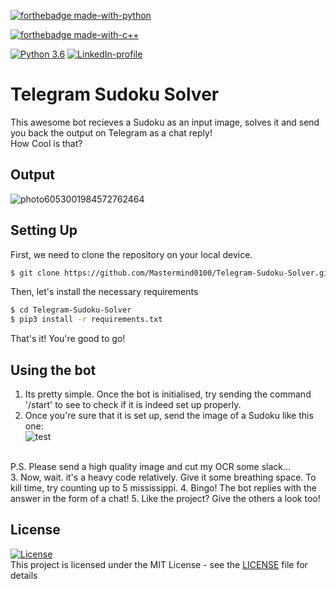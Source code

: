[![forthebadge made-with-python](http://ForTheBadge.com/images/badges/made-with-python.svg)](https://www.python.org/)

[![forthebadge made-with-c++](https://forthebadge.com/images/badges/made-with-c-plus-plus.svg)](http://www.cplusplus.org/)

[![Python 3.6](https://img.shields.io/badge/python-3.6-green.svg)](https://www.python.org/downloads/release/python-360/) [![LinkedIn-profile](https://img.shields.io/badge/LinkedIn-Atharva-blue.svg)](https://www.linkedin.com/in/atharva-hudlikar/)

# Telegram Sudoku Solver
This awesome bot recieves a Sudoku as an input image, solves it and send you back the output on Telegram as a chat reply!<br> How Cool is that?
<br>

## Output
![photo6053001984572762464](https://user-images.githubusercontent.com/36445600/77847160-9848bd80-71d8-11ea-857c-c0df0e48198f.jpg)


## Setting Up
First, we need to clone the repository on your local device.
```bash
$ git clone https://github.com/Mastermind0100/Telegram-Sudoku-Solver.git
```
Then, let's install the necessary requirements
```bash
$ cd Telegram-Sudoku-Solver
$ pip3 install -r requirements.txt
```
That's it! You're good to go!

## Using the bot
1. Its pretty simple. Once the bot is initialised, try sending the command '/start' to see to check if it is indeed set up properly.<br>
2. Once you're sure that it is set up, send the image of a Sudoku like this one:<br>
![test](https://user-images.githubusercontent.com/36445600/77413058-c9924980-6de4-11ea-99a7-d89870a948a5.png)
<br>
P.S. Please send a high quality image and cut my OCR some slack...
<br>
3. Now, wait. it's a heavy code relatively. Give it some breathing space. To kill time, try counting up to 5 mississippi.
4. Bingo! The bot replies with the answer in the form of a chat!
5. Like the project? Give the others a look too!


## License
[![License](http://img.shields.io/:license-mit-blue.svg?style=flat)](http://badges.mit-license.org)<br>
This project is licensed under the MIT License - see the [LICENSE](LICENSE) file for details